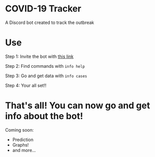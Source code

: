 # COVID-19 Tracker

A Discord bot created to track the outbreak

# Use

Step 1: Invite the bot with [this link](https://discord.com/oauth2/authorize?client_id=784949651303301150&scope=bot&permissions=511040)

Step 2: Find commands with `info help`

Step 3: Go and get data with `info cases`

Step 4: Your all set!!

# That's all! You can now go and get info about the bot!

Coming soon:
  - Prediction
  - Graphs!
  - and more... 
